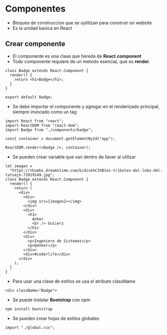 # Componentes

- Bloques de construccion que se uytilizan para construir un website
- Es la unidad basica en React

## Crear componente

- El componente es una clase que hereda de **React.component**
- Todo componente requiere de un metodo esencial, que es **render**.

```
class Badge extends React.Component {
  render() {
    return <h1>Badge</h1>;
  }
}

export default Badge;
```

- Se debe importar el componente y agregar en el renderizado principal, siempre invocado como un tag

```
import React from "react";
import ReactDOM from "react-dom";
import Badge from "./components/badge";

const container = document.getElementById("app");

ReactDOM.render(<Badge />, container);
```

- Se pueden crear variable que van dentro de llaver al utilizar

```
let imagen =
  "https://thumbs.dreamstime.com/b/dise%C3%B1os-tribales-del-lobo-del-tatuaje-71019149.jpg";
class Badge extends React.Component {
  render() {
    return (
      <div>
        <div>
          <img src={imagen}></img>
        </div>
        <div>
          <h1>
            Anker
            <br /> Gutierz
          </h1>
        </div>
        <div>
          <p>Ingeniero de Sistemas</p>
          <p>@anker</p>
        </div>
        <div>#coderlife</div>
      </div>
    );
  }
}
```

- Para usar una clase de estilos se usa el atributo className

```
<div className="Badge">
```

- Se puede instalar **Bootstrap** con npm

```
npm install bootstrap
```

- Se pueden crear hojas de estilos globales

```
import "./global.css";
```
